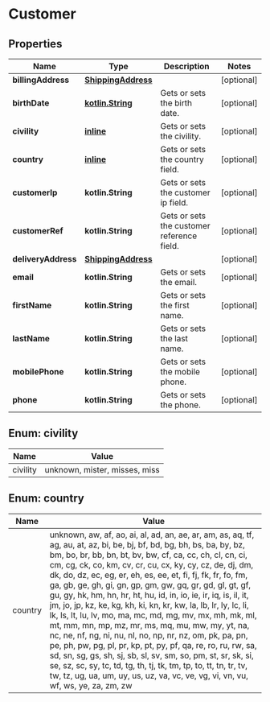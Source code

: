 
# Customer

## Properties
Name | Type | Description | Notes
------------ | ------------- | ------------- | -------------
**billingAddress** | [**ShippingAddress**](ShippingAddress.md) |  |  [optional]
**birthDate** | [**kotlin.String**](kotlin.String.md) | Gets or sets the birth date. |  [optional]
**civility** | [**inline**](#CivilityEnum) | Gets or sets the civility. |  [optional]
**country** | [**inline**](#CountryEnum) | Gets or sets the country field. |  [optional]
**customerIp** | **kotlin.String** | Gets or sets the customer ip field. |  [optional]
**customerRef** | **kotlin.String** | Gets or sets the customer reference field. |  [optional]
**deliveryAddress** | [**ShippingAddress**](ShippingAddress.md) |  |  [optional]
**email** | **kotlin.String** | Gets or sets the email. |  [optional]
**firstName** | **kotlin.String** | Gets or sets the first name. |  [optional]
**lastName** | **kotlin.String** | Gets or sets the last name. |  [optional]
**mobilePhone** | **kotlin.String** | Gets or sets the mobile phone. |  [optional]
**phone** | **kotlin.String** | Gets or sets the phone. |  [optional]


<a name="CivilityEnum"></a>
## Enum: civility
Name | Value
---- | -----
civility | unknown, mister, misses, miss


<a name="CountryEnum"></a>
## Enum: country
Name | Value
---- | -----
country | unknown, aw, af, ao, ai, al, ad, an, ae, ar, am, as, aq, tf, ag, au, at, az, bi, be, bj, bf, bd, bg, bh, bs, ba, by, bz, bm, bo, br, bb, bn, bt, bv, bw, cf, ca, cc, ch, cl, cn, ci, cm, cg, ck, co, km, cv, cr, cu, cx, ky, cy, cz, de, dj, dm, dk, do, dz, ec, eg, er, eh, es, ee, et, fi, fj, fk, fr, fo, fm, ga, gb, ge, gh, gi, gn, gp, gm, gw, gq, gr, gd, gl, gt, gf, gu, gy, hk, hm, hn, hr, ht, hu, id, in, io, ie, ir, iq, is, il, it, jm, jo, jp, kz, ke, kg, kh, ki, kn, kr, kw, la, lb, lr, ly, lc, li, lk, ls, lt, lu, lv, mo, ma, mc, md, mg, mv, mx, mh, mk, ml, mt, mm, mn, mp, mz, mr, ms, mq, mu, mw, my, yt, na, nc, ne, nf, ng, ni, nu, nl, no, np, nr, nz, om, pk, pa, pn, pe, ph, pw, pg, pl, pr, kp, pt, py, pf, qa, re, ro, ru, rw, sa, sd, sn, sg, gs, sh, sj, sb, sl, sv, sm, so, pm, st, sr, sk, si, se, sz, sc, sy, tc, td, tg, th, tj, tk, tm, tp, to, tt, tn, tr, tv, tw, tz, ug, ua, um, uy, us, uz, va, vc, ve, vg, vi, vn, vu, wf, ws, ye, za, zm, zw



